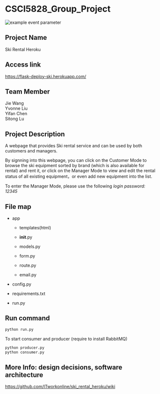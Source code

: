 # CSCI5828_Group_Project
![example event parameter](https://github.com/ITworkonline/ski_rental_heroku/actions/workflows/python-app.yml/badge.svg?event=push)

## Project Name
Ski Rental Heroku

## Access link
https://flask-deploy-ski.herokuapp.com/

## Team Member
 Jie Wang <br>
 Yvonne Liu <br>
 Yifan Chen <br>
 Sitong Lu <br>
 
 
## Project Description
A webpage that provides Ski rental service and can be used by both customers and managers.

By signning into this webpage, you can click on the Customer Mode to browse the ski equipment sorted by brand (which is also available for rental) and rent it, or click on the Manager Mode to view and edit the rental status of all existing equipment，or even add new equipment into the list.

To enter the Manager Mode, please use the following *login password: 12345*

## File map
* app
  * templates(html)

  * __init__.py

  * models.py

  * form.py

  * route.py
 
  * email.py

* config.py

* requirements.txt

* run.py  

## Run command
``` python
python run.py
```
To start consumer and producer (require to install RabbitMQ)
``` python
python producer.py
python consumer.py
```

## More Info: design decisions, software architecture
https://github.com/ITworkonline/ski_rental_heroku/wiki
